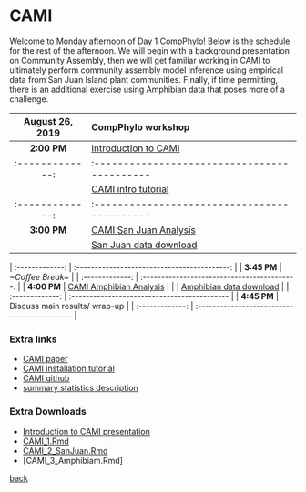 # CAMI

Welcome to Monday afternoon of Day 1 CompPhylo! Below is the schedule for the rest of the afternoon. We will begin with a background presentation on Community Assembly, then we will get familiar working in CAMI to ultimately perform community assembly model inference using empirical data from San Juan Island plant communities. Finally, if time permitting, there is an additional exercise using Amphibian data that poses more of a challenge.


| August 26, 2019 | CompPhylo workshop                           |
| :-------------: | :------------------------------------------- |
| **2:00 PM**     | [Introduction to CAMI](https://compphylo.github.io/Oslo2019/CAMI_files/assets/CAMI_Introduction.pdf)
| :-------------: | :------------------------------------------- |
|                 | [CAMI intro tutorial](https://compphylo.github.io/Oslo2019/CAMI_files/CAMI_1.html)|
| :-------------: | :------------------------------------------- |
|  **3:00 PM**    | [CAMI San Juan Analysis](https://compphylo.github.io/Oslo2019/CAMI_files/CAMI_SanJuanAnalysis.html)                |
|                 | [San Juan data download](https://github.com/compphylo/compphylo.github.io/raw/master/Oslo2019/CAMI_files/assets/SanJuan_Data.tar.gz)                            |

| :-------------: | :------------------------------------------: |
|  **3:45 PM**    | *~Coffee Break~*                             |
| :-------------: | :------------------------------------------: |
|  **4:00 PM**    | [CAMI Amphibian Analysis](tbd)               |
|                 | [Amphibian data download](tbd)                           |
| :-------------: | :------------------------------------------- |
|  **4:45 PM**    |  Discuss main results/ wrap-up               |
| :-------------: | :------------------------------------------- |

### Extra links
- [CAMI paper](https://compphylo.github.io/Oslo2019/CAMI_files/assets/CAMImanuscript.pdf)
- [CAMI installation tutorial](https://ruffleymr.github.io/CAMI_Installation.html)
- [CAMI github](https://github.com/ruffleymr/CAMI)
- [summary statistics description](https://compphylo.github.io/Oslo2019/CAMI_files/SumStats.html)

### Extra Downloads
- [Introduction to CAMI presentation](https://compphylo.github.io/Oslo2019/CAMI_files/assets/CAMI_Introduction.pdf)
- [CAMI_1.Rmd](https://compphylo.github.io/Oslo2019/CAMI_files/assets/CAMI_1.Rmd)
- [CAMI_2_SanJuan.Rmd](https://compphylo.github.io/Oslo2019/CAMI_files/assets/CAMI_SanJuanAnalysis.Rmd)
- [CAMI_3_Amphibiam.Rmd]

[back](../index.md)
